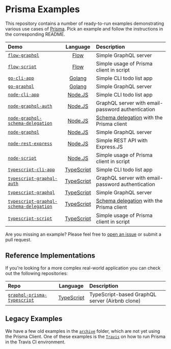 # Prisma Examples

This repository contains a number of ready-to-run examples demonstrating various use cases of [Prisma](https://www.prisma.io). Pick an example and follow the instructions in the corresponding README.

<!-- Please keep the absolute URLs so it's easier to copy&paste to prisma/prisma/README.md  -->

| Demo | Language | Description |
|:------|:----------:|:-------------|
| [`flow-graphql`](https://github.com/prisma/prisma-examples/tree/master/flow-graphql) | [Flow](https://flow.org/) | Simple GraphQL server |
| [`flow-script`](https://github.com/prisma/prisma-examples/tree/master/flow-script) | [Flow](https://flow.org/) | Simple usage of Prisma client in script |
| [`go-cli-app`](https://github.com/prisma/prisma-examples/tree/master/go-cli-app) | [Golang](https://en.wikipedia.org/wiki/Go_(programming_language)) | Simple CLI todo list app |
| [`go-graphql`](https://github.com/prisma/prisma-examples/tree/master/go-graphql) | [Golang](https://en.wikipedia.org/wiki/Go_(programming_language)) | Simple GraphQL server |
| [`node-cli-app`](https://github.com/prisma/prisma-examples/tree/master/node-cli-app) | [Node.JS](https://nodejs.org/en/) | Simple CLI todo list app |
| [`node-graphql-auth`](https://github.com/prisma/prisma-examples/tree/master/node-graphql-auth) |  [Node.JS](https://nodejs.org/en/) | GraphQL server with email-password authentication |
| [`node-graphql-schema-delegation`](https://github.com/prisma/prisma-examples/tree/master/node-graphql-schema-delegation) | [Node.JS](https://nodejs.org/en/) | [Schema delegation](https://www.prisma.io/docs/prisma-client/api-reference/schema-delegation-typescript-pyl8/) with the Prisma client |
| [`node-graphql`](https://github.com/prisma/prisma-examples/tree/master/node-graphql) |  [Node.JS](https://nodejs.org/en/) | Simple GraphQL server |
| [`node-rest-express`](https://github.com/prisma/prisma-examples/tree/master/node-rest-express) | [Node.JS](https://nodejs.org/en/) | Simple REST API with Express.JS |
| [`node-script`](https://github.com/prisma/prisma-examples/tree/master/node-script) | [Node.JS](https://nodejs.org/en/) | Simple usage of Prisma client in script |
| [`typescript-cli-app`](https://github.com/prisma/prisma-examples/tree/master/typescript-cli-app) | [TypeScript](https://www.typescriptlang.org/) | Simple CLI todo list app |
| [`typescript-graphql-auth`](https://github.com/prisma/prisma-examples/tree/master/typescript-graphql-auth) | [TypeScript](https://www.typescriptlang.org/) | GraphQL server with email-password authentication |
| [`typescript-graphql`](https://github.com/prisma/prisma-examples/tree/master/typescript-graphql) | [TypeScript](https://www.typescriptlang.org/) | Simple GraphQL server |
| [`typescript-graphql-schema-delegation`](https://github.com/prisma/prisma-examples/tree/master/typescript-graphql-schema-delegation) | [TypeScript](https://www.typescriptlang.org/) | [Schema delegation](https://www.prisma.io/docs/prisma-client/api-reference/schema-delegation-typescript-pyl8/) with the Prisma client |
| [`typescript-script`](https://github.com/prisma/prisma-examples/tree/master/typescript-script) | [TypeScript](https://www.typescriptlang.org/) | Simple usage of Prisma client in script |

Are you missing an example? Please feel free to [open an issue](https://github.com/prisma/prisma-examples/issues/new) or submit a pull request.

## Reference Implementations

If you're looking for a more complex real-world application you can check out the following repositories:

| Repo | Language | Description |
|:-----|:--------:|:-------------|
| [`graphql-prisma-typescript`](https://github.com/prisma/graphql-prisma-typescript) | [TypeScript](https://www.typescriptlang.org/) | TypeScript-based GraphQL server (Airbnb clone)  |

## Legacy Examples

We have a few old examples in the [`archive`](https://github.com/prisma/prisma-examples/tree/master/archive) folder, which are not yet using the Prisma Client.
One of these examples is the [`Travis`](https://github.com/prisma/prisma-examples/tree/master/archive/travis) on how to run Prisma in the Travis CI environment.
